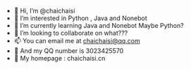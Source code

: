 - 👋 Hi, I’m @chaichaisi
- 👀 I’m interested in Python , Java and Nonebot
- 🌱 I’m currently learning Java and Nonebot Maybe Python?
- 💞️ I’m looking to collaborate on what???
- 📫 You can email me at chaichaisi@qq.com
- 🎉 And my QQ number is 3023425570
- 🎃 My homepage : chaichaisi.cn 

<!---
chaichaisi/chaichaisi is a ✨ special ✨ repository because its `README.md` (this file) appears on your GitHub profile.
You can click the Preview link to take a look at your changes.
--->
